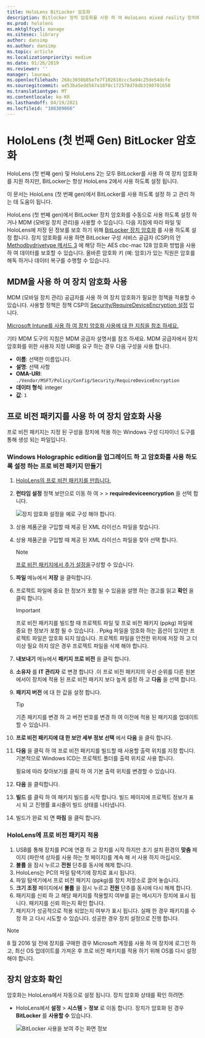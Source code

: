 ```yaml
---
title: HoloLens BitLocker 암호화
description: Bitlocker 장치 암호화를 사용 하 여 HoloLens mixed reality 장치에 저장 된 파일을 보호 하는 방법에 대해 알아봅니다.
ms.prod: hololens
ms.mktglfcycl: manage
ms.sitesec: library
author: dansimp
ms.author: dansimp
ms.topic: article
ms.localizationpriority: medium
ms.date: 01/26/2019
ms.reviewer: ''
manager: laurawi
ms.openlocfilehash: 268c3650b85e7e7f102618ccc5a94c25de54dcfe
ms.sourcegitcommit: ad53ba5edd567a18f0c172578d78db3190701650
ms.translationtype: MT
ms.contentlocale: ko-KR
ms.lasthandoff: 04/19/2021
ms.locfileid: "108309066"
---
```

# <a name="hololens-1st-gen-bitlocker-encryption"></a>HoloLens (첫 번째 Gen) BitLocker 암호화

HoloLens (첫 번째 gen) 및 HoloLens 2는 모두 BitLocker를 사용 하 여 장치 암호화를 지원 하지만, BitLocker는 항상 HoloLens 2에서 사용 하도록 설정 됩니다.

이 문서는 HoloLens (첫 번째 gen)에서 BitLocker를 사용 하도록 설정 하 고 관리 하는 데 도움이 됩니다.

HoloLens (첫 번째 gen)에서 BitLocker 장치 암호화를 수동으로 사용 하도록 설정 하거나 MDM (모바일 장치 관리)을 사용할 수 있습니다. 다음 지침에 따라 파일 및 HoloLens에 저장 된 정보를 보호 하기 위해 [BitLocker 장치 암호화](https://docs.microsoft.com/windows/security/information-protection/bitlocker/bitlocker-device-encryption-overview-windows-10#bitlocker-device-encryption) 를 사용 하도록 설정 합니다. 장치 암호화를 사용 하면 BitLocker 구성 서비스 공급자 (CSP)의 안 [Methodbydrivetype 메서드 3](https://docs.microsoft.com/windows/client-management/mdm/bitlocker-csp#encryptionmethodbydrivetype) 에 해당 하는 AES cbc-mac 128 암호화 방법을 사용 하 여 데이터를 보호할 수 있습니다. 올바른 암호화 키 (예: 암호)가 있는 직원은 암호를 해독 하거나 데이터 복구를 수행할 수 있습니다.

## <a name="enable-device-encryption-using-mdm"></a>MDM을 사용 하 여 장치 암호화 사용

MDM (모바일 장치 관리) 공급자를 사용 하 여 장치 암호화가 필요한 정책을 적용할 수 있습니다. 사용할 정책은 정책 CSP의 [Security/RequireDeviceEncryption 설정](https://docs.microsoft.com/windows/client-management/mdm/policy-csp-security#security-requiredeviceencryption) 입니다.

[Microsoft Intune를 사용 하 여 장치 암호화 사용에 대 한 지침을 참조 하세요.](https://docs.microsoft.com/intune/compliance-policy-create-windows#windows-holographic-for-business)

기타 MDM 도구의 지침은 MDM 공급자 설명서를 참조 하세요. MDM 공급자에서 장치 암호화를 위한 사용자 지정 URI를 요구 하는 경우 다음 구성을 사용 합니다.

- **이름**: 선택한 이름입니다.
- **설명**: 선택 사항
- **OMA-URI**: `./Vendor/MSFT/Policy/Config/Security/RequireDeviceEncryption`
- **데이터 형식**: integer
- **값**: `1`

## <a name="enable-device-encryption-using-a-provisioning-package"></a>프로 비전 패키지를 사용 하 여 장치 암호화 사용

프로 비전 패키지는 지정 된 구성을 장치에 적용 하는 Windows 구성 디자이너 도구를 통해 생성 되는 파일입니다. 

### <a name="create-a-provisioning-package-that-upgrades-the-windows-holographic-edition-and-enables-encryption"></a>Windows Holographic edition을 업그레이드 하 고 암호화를 사용 하도록 설정 하는 프로 비전 패키지 만들기

1. [HoloLens의 프로 비전 패키지를 만듭니다.](hololens-provisioning.md)
1. **런타임 설정** 정책 보안으로 이동 하 여  >    >   **requiredeviceencryption** 을 선택 합니다.

    ![장치 암호화 설정을 예로 구성 해야 합니다.](images/device-encryption.png)

1. 상용 제품군을 구입할 때 제공 된 XML 라이선스 파일을 찾습니다.

1. 상용 제품군을 구입할 때 제공 된 XML 라이선스 파일을 찾아 선택 합니다.
    > [!NOTE]
    > [프로 비전 패키지에서 추가 설정을](hololens-provisioning.md)구성할 수 있습니다.

1. **파일** 메뉴에서 **저장** 을 클릭합니다. 

1. 프로젝트 파일에 중요 한 정보가 포함 될 수 있음을 설명 하는 경고를 읽고 **확인** 을 클릭 합니다.

    > [!IMPORTANT]
    > 프로 비전 패키지를 빌드할 때 프로젝트 파일 및 프로 비전 패키지 (ppkg) 파일에 중요 한 정보가 포함 될 수 있습니다. . Ppkg 파일을 암호화 하는 옵션이 있지만 프로젝트 파일은 암호화 되지 않습니다. 프로젝트 파일을 안전한 위치에 저장 하 고 더 이상 필요 하지 않은 경우 프로젝트 파일을 삭제 해야 합니다.

1. **내보내기** 메뉴에서 **패키지 프로 비전** 을 클릭 합니다.
1. **소유자** 를 **IT 관리자** 로 변경 합니다 .이 프로 비전 패키지의 우선 순위를 다른 원본에서이 장치에 적용 된 프로 비전 패키지 보다 높게 설정 하 고 **다음** 을 선택 합니다.
1. **패키지 버전** 에 대 한 값을 설정 합니다.

    > [!TIP]
    > 기존 패키지를 변경 하 고 버전 번호를 변경 하 여 이전에 적용 된 패키지를 업데이트할 수 있습니다.

1. **프로 비전 패키지에 대 한 보안 세부 정보 선택** 에서 **다음** 을 클릭 합니다.
1. **다음** 을 클릭 하 여 프로 비전 패키지를 빌드할 때 사용할 출력 위치를 지정 합니다. 기본적으로 Windows ICD는 프로젝트 폴더를 출력 위치로 사용 합니다.

    필요에 따라 찾아보기를 클릭 하 여 기본 출력 위치를 변경할 수 있습니다.

1. **다음** 을 클릭합니다.
1. **빌드** 를 클릭 하 여 패키지 빌드를 시작 합니다. 빌드 페이지에 프로젝트 정보가 표시 되 고 진행률 표시줄이 빌드 상태를 나타냅니다.
1. 빌드가 완료 되 면 **마침** 을 클릭 합니다.

### <a name="apply-the-provisioning-package-to-hololens"></a>HoloLens에 프로 비전 패키지 적용

1. USB를 통해 장치를 PC에 연결 하 고 장치를 시작 하지만 초기 설치 환경의 **맞춤** 페이지 (파란색 상자를 사용 하는 첫 페이지)를 계속 해 서 사용 하지 마십시오.
1. **볼륨** 을 잠시 누르고 **전원** 단추를 동시에 해제 합니다.
1. HoloLens는 PC의 파일 탐색기에 장치로 표시 됩니다.
1. 파일 탐색기에서 프로 비전 패키지 (ppkg)를 장치 저장소로 끌어 놓습니다.
1. **크기 조정** 페이지에서 **볼륨** 을 잠시 누르고 **전원** 단추를 동시에 다시 해제 합니다.
1. 패키지를 신뢰 하 고 해당 패키지를 적용할지 여부를 묻는 메시지가 장치에 표시 됩니다. 패키지를 신뢰 하는지 확인 합니다.
1. 패키지가 성공적으로 적용 되었는지 여부가 표시 됩니다. 실패 한 경우 패키지를 수정 하 고 다시 시도할 수 있습니다. 성공한 경우 장치 설정으로 진행 합니다.

> [!NOTE]
> 8 월 2016 일 전에 장치를 구매한 경우 Microsoft 계정를 사용 하 여 장치에 로그인 하 고, 최신 OS 업데이트를 가져온 후 프로 비전 패키지를 적용 하기 위해 OS를 다시 설정 해야 합니다.

## <a name="verify-device-encryption"></a>장치 암호화 확인

암호화는 HoloLens에서 자동으로 설정 됩니다. 장치 암호화 상태를 확인 하려면:

- HoloLens에서 **설정**  >  **시스템**  >  **정보** 로 이동 합니다. 장치가 암호화 된 경우 **BitLocker** 를 **사용할 수** 있습니다. 

    ![BitLocker 사용을 보여 주는 화면 정보](images/about-encryption.png)
